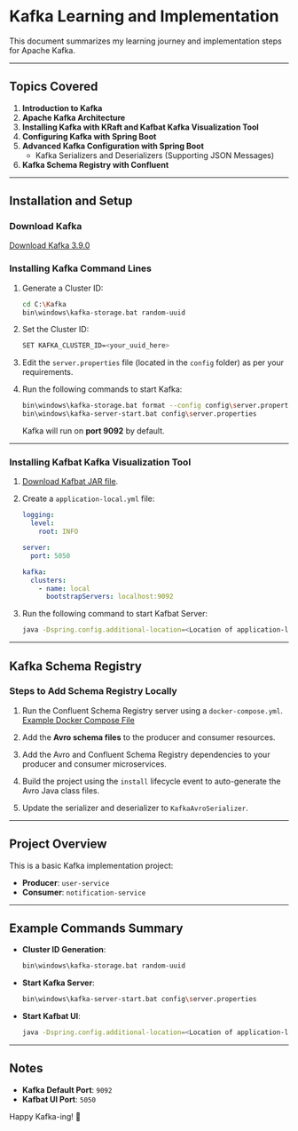 
# Kafka Learning and Implementation

This document summarizes my learning journey and implementation steps for Apache Kafka.

---

## Topics Covered

1. **Introduction to Kafka**  
2. **Apache Kafka Architecture**  
3. **Installing Kafka with KRaft and Kafbat Kafka Visualization Tool**  
4. **Configuring Kafka with Spring Boot**  
5. **Advanced Kafka Configuration with Spring Boot**  
   - Kafka Serializers and Deserializers (Supporting JSON Messages)  
6. **Kafka Schema Registry with Confluent**  

---

## Installation and Setup

### **Download Kafka**
[Download Kafka 3.9.0](https://dlcdn.apache.org/kafka/3.9.0/kafka_2.13-3.9.0.tgz)

### **Installing Kafka Command Lines**

1. Generate a Cluster ID:  
   ```bash
   cd C:\Kafka
   bin\windows\kafka-storage.bat random-uuid
   ```

2. Set the Cluster ID:  
   ```bash
   SET KAFKA_CLUSTER_ID=<your_uuid_here>
   ```

3. Edit the `server.properties` file (located in the `config` folder) as per your requirements.

4. Run the following commands to start Kafka:  
   ```bash
   bin\windows\kafka-storage.bat format --config config\server.properties --cluster-id <Your-cluster-id>
   bin\windows\kafka-server-start.bat config\server.properties
   ```

   Kafka will run on **port 9092** by default.

---

### **Installing Kafbat Kafka Visualization Tool**

1. [Download Kafbat JAR file](https://ui.docs.kafbat.io/development/building/without-docker).  
2. Create a `application-local.yml` file:  
   ```yaml
   logging:
     level:
       root: INFO

   server:
     port: 5050

   kafka:
     clusters:
       - name: local
         bootstrapServers: localhost:9092
   ```

3. Run the following command to start Kafbat Server:  
   ```bash
   java -Dspring.config.additional-location=<Location of application-local.yml> -jar kafbat-ui-v1.0.0.jar
   ```

---

## **Kafka Schema Registry**

### Steps to Add Schema Registry Locally
1. Run the Confluent Schema Registry server using a `docker-compose.yml`.  
   [Example Docker Compose File](https://github.com/confluentinc/cp-all-in-one/blob/7.7.1-post/cp-all-in-one-kraft/docker-compose.yml)

2. Add the **Avro schema files** to the producer and consumer resources.

3. Add the Avro and Confluent Schema Registry dependencies to your producer and consumer microservices.

4. Build the project using the `install` lifecycle event to auto-generate the Avro Java class files.

5. Update the serializer and deserializer to `KafkaAvroSerializer`.  

---

## Project Overview

This is a basic Kafka implementation project:  
- **Producer**: `user-service`  
- **Consumer**: `notification-service`  

---

## Example Commands Summary

- **Cluster ID Generation**:  
  ```bash
  bin\windows\kafka-storage.bat random-uuid
  ```

- **Start Kafka Server**:  
  ```bash
  bin\windows\kafka-server-start.bat config\server.properties
  ```

- **Start Kafbat UI**:  
  ```bash
  java -Dspring.config.additional-location=<Location of application-local.yml> -jar kafbat-ui-v1.0.0.jar
  ```

---

## Notes

- **Kafka Default Port**: `9092`  
- **Kafbat UI Port**: `5050`  

Happy Kafka-ing! 🎉
